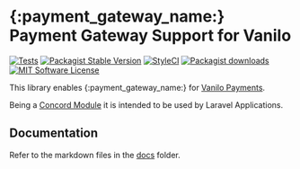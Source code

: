# {:payment_gateway_name:} Payment Gateway Support for Vanilo

[![Tests](https://img.shields.io/github/workflow/status/{:github_repo_path:}/tests/master?style=flat-square)](https://github.com/{:github_repo_path:}/actions?query=workflow%3Atests)
[![Packagist Stable Version](https://img.shields.io/packagist/v/{:composer_vendor:}/{:composer_package_name:}.svg?style=flat-square&label=stable)](https://packagist.org/packages/{:composer_vendor:}/{:composer_package_name:})
[![StyleCI](https://styleci.io/repos/{:style_ci_id:}/shield?branch=master)](https://styleci.io/repos/{:style_ci_id:})
[![Packagist downloads](https://img.shields.io/packagist/dt/{:composer_vendor:}/{:composer_package_name:}.svg?style=flat-square)](https://packagist.org/packages/{:composer_vendor:}/{:composer_package_name:})
[![MIT Software License](https://img.shields.io/badge/license-MIT-blue.svg?style=flat-square)](LICENSE)

This library enables {:payment_gateway_name:} for [Vanilo Payments](https://vanilo.io/docs/master/payments).

Being a [Concord Module](https://konekt.dev/concord/1.9/modules) it is intended to be used by Laravel Applications.

## Documentation

Refer to the markdown files in the [docs](docs/) folder.

